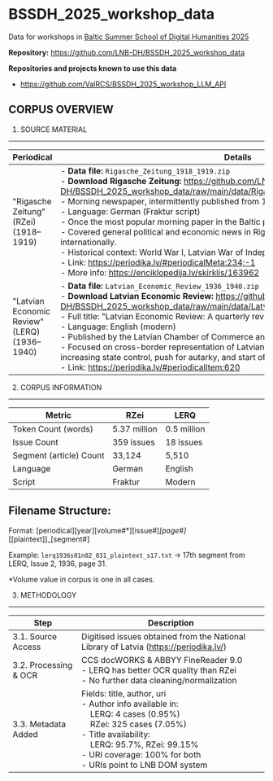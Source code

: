 # BSSDH_2025_workshop_data
Data for workshops in [Baltic Summer School of Digital Humanities 2025](https://www.digitalhumanities.lv/bssdh/2025/about/)

**Repository:** https://github.com/LNB-DH/BSSDH_2025_workshop_data

**Repositories and projects known to use this data**

* https://github.com/ValRCS/BSSDH_2025_workshop_LLM_API


## CORPUS OVERVIEW


1. SOURCE MATERIAL
------------------

| Periodical | Details |
|------------|---------|
| "Rigasche Zeitung" (RZei) (1918–1919) | - **Data file:** `Rigasche_Zeitung_1918_1919.zip`<br>- **Download Rigasche Zeitung:** https://github.com/LNB-DH/BSSDH_2025_workshop_data/raw/main/data/Rigasche_Zeitung_1918_1919.zip<br>- Morning newspaper, intermittently published from 1778 to 1919 in Riga.<br>- Language: German (Fraktur script)<br>- Once the most popular morning paper in the Baltic provinces of the Russian Empire.<br>- Covered general political and economic news in Riga, the Baltics, the Russian Empire, and internationally.<br>- Historical context: World War I, Latvian War of Independence.<br>- Link: https://periodika.lv/#periodicalMeta:234;-1<br>- More info: https://enciklopedija.lv/skirklis/163962 |
| "Latvian Economic Review" (LERQ) (1936–1940) | - **Data file:** `Latvian_Economic_Review_1936_1940.zip`<br>- **Download Latvian Economic Review:** https://github.com/LNB-DH/BSSDH_2025_workshop_data/raw/main/data/Latvian_Economic_Review_1936_1940.zip<br>- Full title: "Latvian Economic Review: A quarterly review of trade, industry and agriculture".<br>- Language: English (modern)<br>- Published by the Latvian Chamber of Commerce and Industry (established 1934).<br>- Focused on cross-border representation of Latvian economy during the Great Depression, increasing state control, push for autarky, and start of WWII.<br>- Link: https://periodika.lv/#periodicalItem:620 |

2. CORPUS INFORMATION
----------------------

| Metric | RZei | LERQ |
|--------|------|------|
| Token Count (words) | 5.37 million | 0.5 million |
| Issue Count | 359 issues | 18 issues |
| Segment (article) Count | 33,124 | 5,510 |
| Language | German | English |
| Script | Fraktur | Modern |

Filename Structure:
-------------------
Format: [periodical][year][volume#*][issue#]_[page#]_[[plaintext]]_[segment#]

Example: `lerq1936s01n02_031_plaintext_s17.txt`
         → 17th segment from LERQ, Issue 2, 1936, page 31.

*Volume value in corpus is one in all cases.

3. METHODOLOGY
---------------

| Step | Description |
|------|-------------|
| 3.1. Source Access | Digitised issues obtained from the National Library of Latvia (https://periodika.lv/) |
| 3.2. Processing & OCR | CCS docWORKS & ABBYY FineReader 9.0<br>- LERQ has better OCR quality than RZei<br>- No further data cleaning/normalization |
| 3.3. Metadata Added | Fields: title, author, uri<br>- Author info available in:<br>&nbsp;&nbsp;&nbsp;&nbsp;LERQ: 4 cases (0.95%)<br>&nbsp;&nbsp;&nbsp;&nbsp;RZei: 325 cases (7.05%)<br>- Title availability:<br>&nbsp;&nbsp;&nbsp;&nbsp;LERQ: 95.7%, RZei: 99.15%<br>- URI coverage: 100% for both<br>- URIs point to LNB DOM system |

